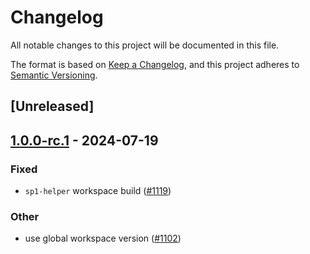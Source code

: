 # Changelog

All notable changes to this project will be documented in this file.

The format is based on [Keep a Changelog](https://keepachangelog.com/en/1.0.0/),
and this project adheres to [Semantic Versioning](https://semver.org/spec/v2.0.0.html).

## [Unreleased]

## [1.0.0-rc.1](https://github.com/succinctlabs/sp1/compare/sp1-helper-v0.0.2-test...sp1-helper-v1.0.0-rc.1) - 2024-07-19

### Fixed

- `sp1-helper` workspace build ([#1119](https://github.com/succinctlabs/sp1/pull/1119))

### Other

- use global workspace version ([#1102](https://github.com/succinctlabs/sp1/pull/1102))
